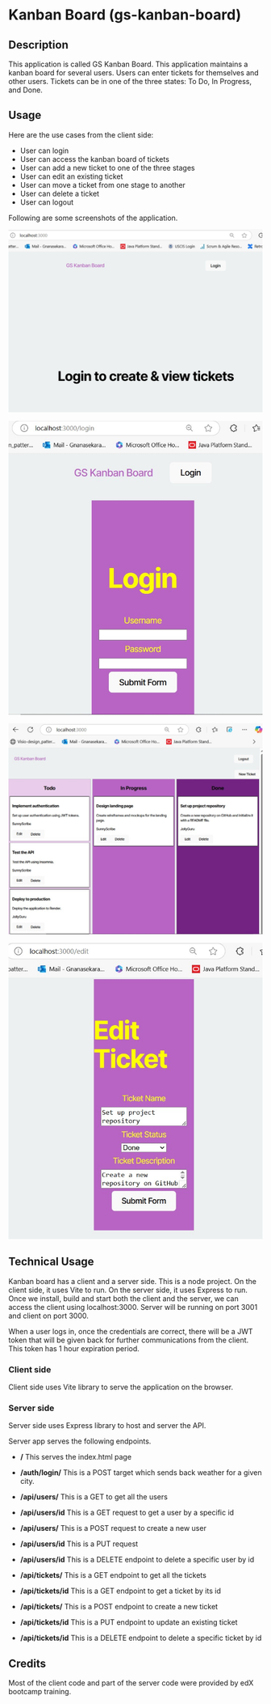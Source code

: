 # Kanban Board (gs-kanban-board)

## Description

This application is called GS Kanban Board. This application maintains a kanban board for several users.
Users can enter tickets for themselves and other users. Tickets can be in one of the three states: To Do, In Progress, and Done.

## Usage

Here are the use cases from the client side:

- User can login
- User can access the kanban board of tickets
- User can add a new ticket to one of the three stages
- User can edit an existing ticket
- User can move a ticket from one stage to another
- User can delete a ticket
- User can logout

Following are some screenshots of the application.

![main screenshot](/assets/HomePage.jpg)

![login page screenshot](/assets/LoginPage.jpg)

![board page screenshot](/assets/LoggedIn_KanbanBoard_Page.jpg)

![edit page screenshot](/assets/EditPage.jpg)

## Technical Usage

Kanban board has a client and a server side. This is a node project. On the client side, it uses Vite to run.
On the server side, it uses Express to run. Once we install, build and start both the client and the server, we can access the client using localhost:3000. Server will be running on port 3001 and client on port 3000.

When a user logs in, once the credentials are correct, there will be a JWT token that will be given back for further communications from the client. This token has 1 hour expiration period.

### Client side

Client side uses Vite library to serve the application on the browser.

### Server side

Server side uses Express library to host and server the API.

Server app serves the following endpoints.

- **/** This serves the index.html page
- **/auth/login/** This is a POST target which sends back weather for a given city.
- **/api/users/** This is a GET to get all the users
- **/api/users/id** This is a GET request to get a user by a specific id
- **/api/users/** This is a POST request to create a new user
- **/api/users/id** This is a PUT request
- **/api/users/id** This is a DELETE endpoint to delete a specific user by id

- **/api/tickets/** This is a GET endpoint to get all the tickets
- **/api/tickets/id** This is a GET endpoint to get a ticket by its id
- **/api/tickets/** This is a POST endpoint to create a new ticket
- **/api/tickets/id** This is a PUT endpoint to update an existing ticket
- **/api/tickets/id** This is a DELETE endpoint to delete a specific ticket by id

## Credits

Most of the client code and part of the server code were provided by edX bootcamp training.
